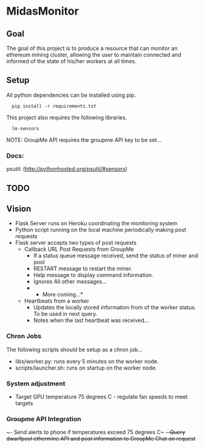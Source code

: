 # MidasMonitor

## Goal
The goal of this project is to produce a resource that can monitor an ethereum 
mining cluster, allowing the user to maintain connected and informed of the state
of his/her workers at all times.

## Setup

All python dependencies can be installed using pip.
```
  pip install -r requirements.txt
```

This project also requires the following libraries.
```
  lm-sensors
```

NOTE: GroupMe API requires the groupme API key to be set...

### Docs:
psutil: (http://pythonhosted.org/psutil/#sensors)



## TODO

## Vision
- Flask Server runs on Heroku coordinating the monitoring system
- Python script running on the local machine periodically making post requests
- Flask server accepts two types of post requests
  - Callback URL Post Requests from GroupMe 
    - If a status queue message received, send the status of miner and pool
    - RESTART message to restart the miner.
    - Help message to display command information. 
    - Ignores All other messages...
    - * More coming...*
  - Heartbeats from a worker 
    - Updates the locally stored information from of the worker status. To be used
      in next query.
    - Notes when the last heartbeat was received...

### Chron Jobs
The following scripts should be setup as a chron job...

- libs/worker.py: runs every 5 minutes on the worker node.
- scripts/launcher.sh: runs on startup on the worker node.

### System adjustment
- Target GPU temperature 75 degrees C - regulate fan speeds to meet targets

  

### Groupme API Integration
~- Send alerts to phone if temperatures exceed 75 degrees C~
~~- Query ~~dwarfpool~~ ethermine API and post information to GroupMe Chat on request~~


